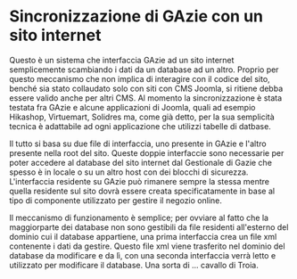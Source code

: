 # Sincronizzazione di GAzie con un sito internet

Questo è un sistema che interfaccia GAzie ad un sito internet semplicemente scambiando i dati da un database ad un altro. Proprio per questo meccanismo che non implica di interagire con il codice del sito, benché sia stato collaudato solo con siti con CMS Joomla, si ritiene debba essere valido anche per altri CMS.
 Al momento la sincronizzazione è stata testata fra GAzie e alcune applicazioni di Joomla, quali ad esempio Hikashop, Virtuemart, Solidres ma, come già detto, per la sua semplicità tecnica è adattabile ad ogni applicazione che utilizzi tabelle di datbase.

 Il tutto si basa su due file di interfaccia, uno presente in GAzie e l'altro presente nella root del sito. Queste doppie interfaccie sono necessarie per poter accedere al database del sito internet dal Gestionale di Gazie che spesso è in locale o su un altro host con dei blocchi di sicurezza.
  L'interfaccia residente su GAzie può rimanere sempre la stessa mentre quella residente sul sito dovrà essere creata specificatamente in base al tipo di componente utilizzato per gestire il negozio online.

 Il meccanismo di funzionamento è semplice; per ovviare al fatto che la maggiorparte dei database non sono gestibili da file residenti all'esterno del dominio cui il database appartiene, una prima interfaccia crea un file xml contenente i dati da gestire. Questo file xml viene trasferito nel dominio del database da modificare e da lì, con una seconda interfaccia verrà letto e utilizzato per modificare il database. Una sorta di ... cavallo di Troia.
